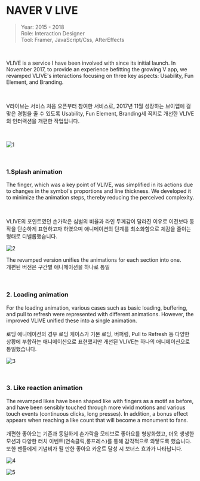 # NAVER V LIVE

> Year: 2015 - 2018<br>
Role: Interaction Designer<br>
Tool: Framer, JavaScript/Css, AfterEffects<br>
<br>

VLIVE is a service I have been involved with since its initial launch. In November 2017, to provide an experience befitting the growing V app, we revamped VLIVE's interactions focusing on three key aspects: Usability, Fun Element, and Branding.

<br>

V라이브는 서비스 처음 오픈부터 참여한 서비스로,
2017년 11월 성장하는 브이앱에 걸맞은 경험을 줄 수 있도록 Usability, Fun Element, Branding세 꼭지로 개선한 VLIVE의 인터랙션을 개편한 작업입니다.

<br>

![1](https://user-images.githubusercontent.com/21286823/196696902-85a16957-d950-4ead-a67e-ac377eba7e6f.gif)

<br>


### **1.Splash animation**

The finger, which was a key point of VLIVE, was simplified in its actions due to changes in the symbol's proportions and line thickness. We developed it to minimize the animation steps, thereby reducing the perceived complexity.

<br>

VLIVE의 포인트였던 손가락은 심벌의 비율과 라인 두께감이 달라진 이유로 이전보다 동작을 단순하게 표현하고자 하였으며 애니메이션의 단계를 최소화함으로 체감을 줄이는 형태로 디벨롭했습니다.

![2](https://user-images.githubusercontent.com/21286823/196697163-ce318306-0027-47b3-ad0c-53abc1da606a.gif)

The revamped version unifies the animations for each section into one.
<br>
개편된 버전은 구간별 애니메이션을 하나로 통일

<br>


### **2. Loading animation**


For the loading animation, various cases such as basic loading, buffering, and pull to refresh were represented with different animations. However, the improved VLIVE unified these into a single animation.
<br><br>
로딩 애니메이션의 경우 로딩 케이스가 기본 로딩, 버퍼링, Pull to Refresh 등 다양한 상황에 부합하는 애니메이션으로 표현했지만 개선된 VLIVE는 하나의 애니메이션으로 통일했습니다.

![3](https://user-images.githubusercontent.com/21286823/196697370-da35e6e1-1501-493b-9b73-9bf88a9d876b.gif)

<br>


### **3. Like reaction animation**


The revamped likes have been shaped like with fingers as a motif as before, and have been sensibly touched through more vivid motions and various touch events (continuous clicks, long presses). In addition, a bonus effect appears when reaching a like count that will become a monument to fans.
<br><br>
개편한 좋아요는 기존과 동일하게 손가락을 모티브로 좋아요를 형상화했고, 더욱 생생한 모션과 다양한 터치 이벤트(연속클릭,롱프레스)를 통해 감각적으로 와닿도록 했습니다. 또한 팬들에게 기념비가 될 만한 좋아요 카운트 달성 시 보너스 효과가 나타납니다.


![4](https://user-images.githubusercontent.com/21286823/196697671-4cb8b944-75a8-4d8d-8e46-5cd80110bd39.gif)

![5](https://user-images.githubusercontent.com/21286823/196697600-ca64d3d5-1b84-4269-80c8-e5b02e9ce87d.gif)
